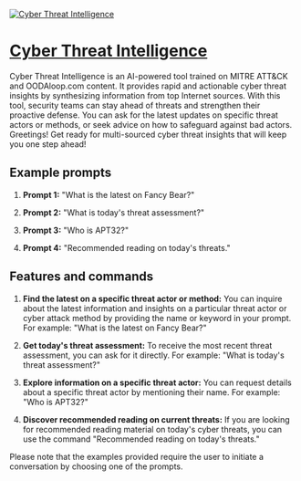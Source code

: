 [![Cyber Threat Intelligence](https://files.oaiusercontent.com/file-yaIf0eZEmjAFAzmdtA3b9Nrr?se=2123-10-18T10%3A53%3A45Z&sp=r&sv=2021-08-06&sr=b&rscc=max-age%3D31536000%2C%20immutable&rscd=attachment%3B%20filename%3Da1eea559-17be-4231-94a5-cd78bcf7be71.png&sig=p5rN/uC6wX0yvsqt3SgF1yHLKjRCn8P/R5ZFxkTvSp4%3D)](https://chat.openai.com/g/g-LLgFl7GtW-cyber-threat-intelligence)

# [Cyber Threat Intelligence](https://chat.openai.com/g/g-LLgFl7GtW-cyber-threat-intelligence)

Cyber Threat Intelligence is an AI-powered tool trained on MITRE ATT&CK and OODAloop.com content. It provides rapid and actionable cyber threat insights by synthesizing information from top Internet sources. With this tool, security teams can stay ahead of threats and strengthen their proactive defense. You can ask for the latest updates on specific threat actors or methods, or seek advice on how to safeguard against bad actors. Greetings! Get ready for multi-sourced cyber threat insights that will keep you one step ahead!

## Example prompts

1. **Prompt 1:** "What is the latest on Fancy Bear?"

2. **Prompt 2:** "What is today's threat assessment?"

3. **Prompt 3:** "Who is APT32?"

4. **Prompt 4:** "Recommended reading on today's threats."

## Features and commands

1. **Find the latest on a specific threat actor or method:** You can inquire about the latest information and insights on a particular threat actor or cyber attack method by providing the name or keyword in your prompt. For example: "What is the latest on Fancy Bear?"

2. **Get today's threat assessment:** To receive the most recent threat assessment, you can ask for it directly. For example: "What is today's threat assessment?"

3. **Explore information on a specific threat actor:** You can request details about a specific threat actor by mentioning their name. For example: "Who is APT32?"

4. **Discover recommended reading on current threats:** If you are looking for recommended reading material on today's cyber threats, you can use the command "Recommended reading on today's threats."

Please note that the examples provided require the user to initiate a conversation by choosing one of the prompts.